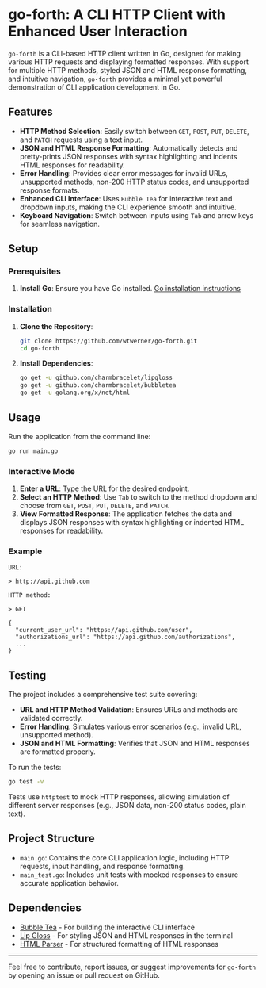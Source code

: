 
# go-forth: A CLI HTTP Client with Enhanced User Interaction

`go-forth` is a CLI-based HTTP client written in Go, designed for making various HTTP requests and displaying formatted responses. With support for multiple HTTP methods, styled JSON and HTML response formatting, and intuitive navigation, `go-forth` provides a minimal yet powerful demonstration of CLI application development in Go.

## Features

- **HTTP Method Selection**: Easily switch between `GET`, `POST`, `PUT`, `DELETE`, and `PATCH` requests using a text input.
- **JSON and HTML Response Formatting**: Automatically detects and pretty-prints JSON responses with syntax highlighting and indents HTML responses for readability.
- **Error Handling**: Provides clear error messages for invalid URLs, unsupported methods, non-200 HTTP status codes, and unsupported response formats.
- **Enhanced CLI Interface**: Uses `Bubble Tea` for interactive text and dropdown inputs, making the CLI experience smooth and intuitive.
- **Keyboard Navigation**: Switch between inputs using `Tab` and arrow keys for seamless navigation.

## Setup

### Prerequisites

1. **Install Go**: Ensure you have Go installed. [Go installation instructions](https://golang.org/doc/install)

### Installation

1. **Clone the Repository**:
    ```sh
    git clone https://github.com/wtwerner/go-forth.git
    cd go-forth
    ```
2. **Install Dependencies**:
    ```sh
    go get -u github.com/charmbracelet/lipgloss
    go get -u github.com/charmbracelet/bubbletea
    go get -u golang.org/x/net/html
    ```

## Usage

Run the application from the command line:

```sh
go run main.go
```

### Interactive Mode

1. **Enter a URL**: Type the URL for the desired endpoint.
2. **Select an HTTP Method**: Use `Tab` to switch to the method dropdown and choose from `GET`, `POST`, `PUT`, `DELETE`, and `PATCH`.
3. **View Formatted Response**: The application fetches the data and displays JSON responses with syntax highlighting or indented HTML responses for readability.

### Example

```plaintext
URL:

> http://api.github.com                    

HTTP method:

> GET 

{
  "current_user_url": "https://api.github.com/user",
  "authorizations_url": "https://api.github.com/authorizations",
  ...
}
```

## Testing

The project includes a comprehensive test suite covering:

- **URL and HTTP Method Validation**: Ensures URLs and methods are validated correctly.
- **Error Handling**: Simulates various error scenarios (e.g., invalid URL, unsupported method).
- **JSON and HTML Formatting**: Verifies that JSON and HTML responses are formatted properly.
  
To run the tests:

```sh
go test -v
```

Tests use `httptest` to mock HTTP responses, allowing simulation of different server responses (e.g., JSON data, non-200 status codes, plain text).

## Project Structure

- `main.go`: Contains the core CLI application logic, including HTTP requests, input handling, and response formatting.
- `main_test.go`: Includes unit tests with mocked responses to ensure accurate application behavior.

## Dependencies

- [Bubble Tea](https://github.com/charmbracelet/bubbletea) - For building the interactive CLI interface
- [Lip Gloss](https://github.com/charmbracelet/lipgloss) - For styling JSON and HTML responses in the terminal
- [HTML Parser](https://pkg.go.dev/golang.org/x/net/html) - For structured formatting of HTML responses

---

Feel free to contribute, report issues, or suggest improvements for `go-forth` by opening an issue or pull request on GitHub.
